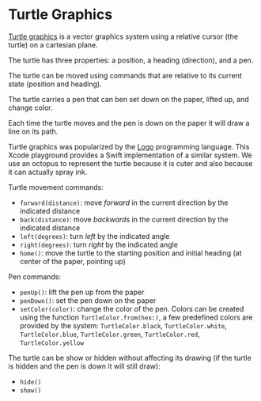 # Turtle Graphics

 [Turtle graphics](https://en.wikipedia.org/wiki/Turtle_graphics) is a vector graphics system using a relative cursor (the turtle) on a cartesian plane.

 The turtle has three properties: a position, a heading (direction), and a pen.

 The turtle can be moved using commands that are relative to its current state (position and heading).

 The turtle carries a pen that can ben set down on the paper, lifted up, and change color.

 Each time the turtle moves and the pen is down on the paper it will draw a line on its path.

 Turtle graphics was popularized by the [Logo](https://en.wikipedia.org/wiki/Logo_(programming_language)) programming language. This Xcode playground provides a Swift implementation of a similar system. We use an octopus to represent the turtle because it is cuter and also because it can actually spray ink.

 Turtle movement commands:
 * `forward(distance)`: move _forward_ in the current direction by the indicated distance
 * `back(distance)`: move _backwards_ in the current direction by the indicated distance
 * `left(degrees)`: turn _left_ by the indicated angle
 * `right(degrees)`: turn _right_ by the indicated angle
 * `home()`: move the turtle to the starting position and initial heading (at center of the paper, pointing up)

 Pen commands:
 * `penUp()`: lift the pen up from the paper
 * `penDown()`: set the pen down on the paper
 * `setColor(color)`: change the color of the pen. Colors can be created using the function `TurtleColor.from(hex:)`, a few predefined colors are provided by the system: `TurtleColor.black`, `TurtleColor.white`, `TurtleColor.blue`, `TurtleColor.green`, `TurtleColor.red`, `TurtleColor.yellow`

 The turtle can be show or hidden without affecting its drawing (if the turtle is hidden and the pen is down it will still draw):
 * `hide()`
 * `show()`
